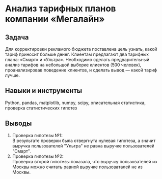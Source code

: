 # Анализ тарифных планов компании «Мегалайн»
## Задача 
Для корректировки рекламого бюджета поставлена цель узнать, какой тариф приносит больше денег. Клиентам предлагают два тарифных плана: «Смарт» и «Ультра».
Необходимо сделать предварительный анализ тарифов на небольшой выборке клиентов (500 человек), проанализировав поведение клиентов, и сделать вывод — какой тариф лучше.
## Навыки и инструменты
Python, pandas, matplotlib, numpy, scipy, описательная статистика, проверка статистических гипотез
## Выводы
<ol><li> Проверка гипотезы №1: <br>
  В результате проверки была отвергнута нулевая гипотеза, а значит выручка пользователей "Ультра" не равна выручке пользователей "Смарт".</li>
    <li>Проверка гипотезы №2: <br>
      Проверка второй гипотезы показала, что выручку пользователей из Москвы можно считать равной выручке пользоваталей не из Москвы.
</li>
 </ol>
